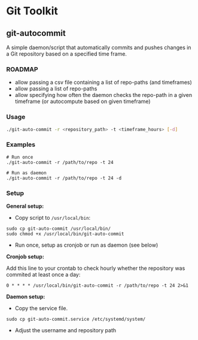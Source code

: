 # Git Toolkit

## git-autocommit

A simple daemon/script that automatically commits and pushes changes in a Git repository based on a specified time frame.

### ROADMAP

- allow passing a csv file containing a list of repo-paths (and timeframes)
- allow passing a list of repo-paths
- allow specifying how often the daemon checks the repo-path in a given timeframe (or autocompute based on given timeframe)

### Usage

```bash
./git-auto-commit -r <repository_path> -t <timeframe_hours> [-d]
```

### Examples

```
# Run once
./git-auto-commit -r /path/to/repo -t 24

# Run as daemon
./git-auto-commit -r /path/to/repo -t 24 -d
```

### Setup

**General setup:**

- Copy script to `/usr/local/bin`:
```
sudo cp git-auto-commit /usr/local/bin/
sudo chmod +x /usr/local/bin/git-auto-commit
```

- Run once, setup as cronjob or run as daemon (see below)

**Cronjob setup:**

Add this line to your crontab to check hourly whether the repository was commited at least once a day:
```
0 * * * * /usr/local/bin/git-auto-commit -r /path/to/repo -t 24 2>&1
```

**Daemon setup:**

- Copy the service file. 
```
sudo cp git-auto-commit.service /etc/systemd/system/
```

- Adjust the username and repository path

